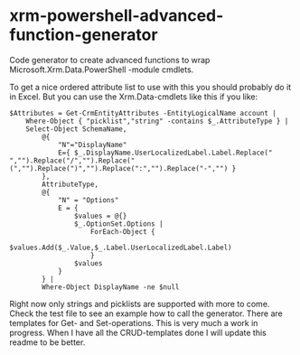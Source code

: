 # xrm-powershell-advanced-function-generator
Code generator to create advanced functions to wrap Microsoft.Xrm.Data.PowerShell -module cmdlets.

To get a nice ordered attribute list to use with this you should probably do it in Excel. But you can use the Xrm.Data-cmdlets like this if you like:
```
$Attributes = Get-CrmEntityAttributes -EntityLogicalName account |
    Where-Object { "picklist","string" -contains $_.AttributeType } |
    Select-Object SchemaName,
        @{
            "N"="DisplayName"
            E={ $_.DisplayName.UserLocalizedLabel.Label.Replace(" ","").Replace("/","").Replace("(","").Replace(")","").Replace(":","").Replace("-","") }
        },
        AttributeType,
        @{ 
            "N" = "Options" 
            E = {
                $values = @{}
                $_.OptionSet.Options |
                    ForEach-Object {
                        $values.Add($_.Value,$_.Label.UserLocalizedLabel.Label)
                    }
                $values
            }
        } |
        Where-Object DisplayName -ne $null
```


Right now only strings and picklists are supported with more to come. Check the test file to see an example how to call the generator. There are templates for Get- and Set-operations. This is very much a work in progress. When I have all the CRUD-templates done I will update this readme to be better.